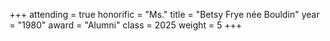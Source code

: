 +++
attending = true
honorific = "Ms."
title     = "Betsy Frye née Bouldin"
year      = "1980"
award     = "Alumni"
class     = 2025
weight    = 5
+++
